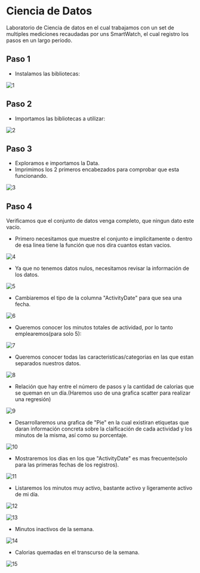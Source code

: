 # Ciencia de Datos

Laboratorio de Ciencia de datos en el cual trabajamos con un set de multiples mediciones recaudadas por uns SmartWatch, el cual registro los pasos en un largo periodo.

## Paso 1
- Instalamos las bibliotecas:

![1](https://user-images.githubusercontent.com/99112892/182272001-2cc2e4d7-0682-4817-b7dd-e9203b3b1a32.png)



## Paso 2
- Importamos las bibliotecas a utilizar:

![2](https://user-images.githubusercontent.com/99112892/182272045-183c74f7-5486-4229-918c-caadc14eb106.png)

## Paso 3
- Exploramos e importamos la Data.
- Imprimimos los 2 primeros encabezados para comprobar que esta funcionando. 

![3](https://user-images.githubusercontent.com/99112892/182272077-dd13c107-d58f-4e37-945e-9531321a3639.png)

## Paso 4
Verificamos que el conjunto de datos venga completo, que ningun dato este vacío.
- Primero necesitamos que muestre el conjunto e implicitamente o dentro de esa linea tiene la función que nos dira cuantos estan vacios. 

![4](https://user-images.githubusercontent.com/99112892/182272105-33357355-4f84-4e16-a0d9-b19dade89df0.png)

- Ya que no tenemos datos nulos, necesitamos revisar la información de los datos.

![5](https://user-images.githubusercontent.com/99112892/182272144-c59a0f08-bc97-45f3-aa75-a5f0e690d60b.png)

- Cambiaremos el tipo de la columna "ActivityDate" para que sea una fecha.

![6](https://user-images.githubusercontent.com/99112892/182272188-fae098a6-6021-449a-a016-de4d406eef04.png)


- Queremos conocer los minutos totales de actividad, por lo tanto emplearemos(para solo 5):

![7](https://user-images.githubusercontent.com/99112892/182272238-21347109-6f49-4b7d-8775-87552456466d.png)

- Queremos conocer todas las caracteristicas/categorias en las que estan separados nuestros datos.

![8](https://user-images.githubusercontent.com/99112892/182272281-5cfa9b11-3c70-496d-8153-2727087dc530.png)

- Relación que hay entre el número de pasos y la cantidad de calorias que se queman en un día.(Haremos uso de una grafica scatter para realizar una regresión)

![9](https://user-images.githubusercontent.com/99112892/182272334-092bf208-58d4-42d0-b748-e24a986bc89a.png)

- Desarrollaremos una grafica de "Pie" en la cual existiran etiquetas que daran información concreta sobre la claificación de cada actividad y los minutos de la misma, así como su porcentaje.

![10](https://user-images.githubusercontent.com/99112892/182272372-df858ebc-7603-4412-9666-94681b7709c4.png)

- Mostraremos los dias en los que "ActivityDate" es mas frecuente(solo para las primeras fechas de los registros).

![11](https://user-images.githubusercontent.com/99112892/182272431-d45482ad-1234-47cd-ba17-b7da5369797c.png)


- Listaremos los minutos muy activo, bastante activo y ligeramente activo de mi día. 

![12](https://user-images.githubusercontent.com/99112892/182272476-1d083afd-ae7f-4f7a-8301-8ec7ab4286ac.png)

![13](https://user-images.githubusercontent.com/99112892/182272491-beabaad2-0710-4173-afc6-fa772805094b.png)

- Minutos inactivos de la semana.

![14](https://user-images.githubusercontent.com/99112892/182272526-27e6069e-4679-4423-9087-578980b29499.png)

- Calorias quemadas en el transcurso de la semana.

![15](https://user-images.githubusercontent.com/99112892/182272553-a87bfb29-257d-4d9f-93f1-ef445beb0ec1.png)
